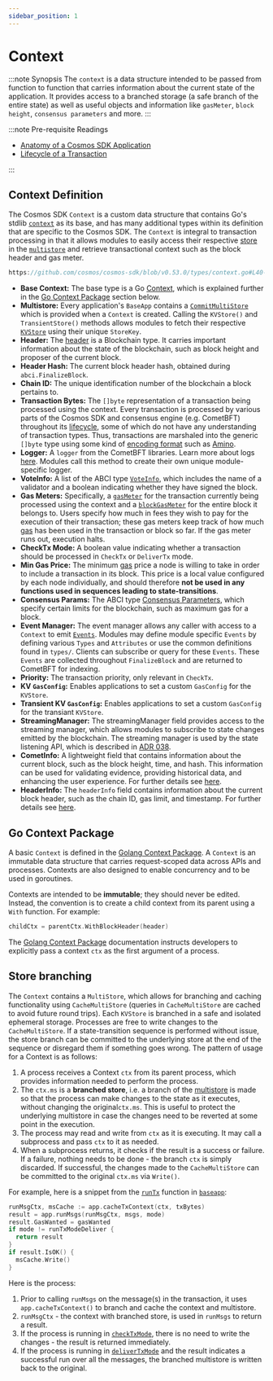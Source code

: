 ```yaml
---
sidebar_position: 1
---
```


# Context

:::note Synopsis
The `context` is a data structure intended to be passed from function to function that carries information about the current state of the application. It provides access to a branched storage (a safe branch of the entire state) as well as useful objects and information like `gasMeter`, `block height`, `consensus parameters` and more.
:::

:::note Pre-requisite Readings

* [Anatomy of a Cosmos SDK Application](../beginner/00-app-anatomy.md)
* [Lifecycle of a Transaction](../beginner/01-tx-lifecycle.md)

:::

## Context Definition

The Cosmos SDK `Context` is a custom data structure that contains Go's stdlib [`context`](https://pkg.go.dev/context) as its base, and has many additional types within its definition that are specific to the Cosmos SDK. The `Context` is integral to transaction processing in that it allows modules to easily access their respective [store](./04-store.md#base-layer-kvstores) in the [`multistore`](./04-store.md#multistore) and retrieve transactional context such as the block header and gas meter.

```go reference
https://github.com/cosmos/cosmos-sdk/blob/v0.53.0/types/context.go#L40-L67
```

* **Base Context:** The base type is a Go [Context](https://pkg.go.dev/context), which is explained further in the [Go Context Package](#go-context-package) section below.
* **Multistore:** Every application's `BaseApp` contains a [`CommitMultiStore`](./04-store.md#multistore) which is provided when a `Context` is created. Calling the `KVStore()` and `TransientStore()` methods allows modules to fetch their respective [`KVStore`](./04-store.md#base-layer-kvstores) using their unique `StoreKey`.
* **Header:** The [header](https://docs.cometbft.com/v0.37/spec/core/data_structures#header) is a Blockchain type. It carries important information about the state of the blockchain, such as block height and proposer of the current block.
* **Header Hash:** The current block header hash, obtained during `abci.FinalizeBlock`.
* **Chain ID:** The unique identification number of the blockchain a block pertains to.
* **Transaction Bytes:** The `[]byte` representation of a transaction being processed using the context. Every transaction is processed by various parts of the Cosmos SDK and consensus engine (e.g. CometBFT) throughout its [lifecycle](../beginner/01-tx-lifecycle.md), some of which do not have any understanding of transaction types. Thus, transactions are marshaled into the generic `[]byte` type using some kind of [encoding format](./05-encoding.md) such as [Amino](./05-encoding.md).
* **Logger:** A `logger` from the CometBFT libraries. Learn more about logs [here](https://docs.cometbft.com/v0.37/core/configuration). Modules call this method to create their own unique module-specific logger.
* **VoteInfo:** A list of the ABCI type [`VoteInfo`](https://docs.cometbft.com/master/spec/abci/abci.html#voteinfo), which includes the name of a validator and a boolean indicating whether they have signed the block.
* **Gas Meters:** Specifically, a [`gasMeter`](../beginner/04-gas-fees.md#main-gas-meter) for the transaction currently being processed using the context and a [`blockGasMeter`](../beginner/04-gas-fees.md#block-gas-meter) for the entire block it belongs to. Users specify how much in fees they wish to pay for the execution of their transaction; these gas meters keep track of how much [gas](../beginner/04-gas-fees.md) has been used in the transaction or block so far. If the gas meter runs out, execution halts.
* **CheckTx Mode:** A boolean value indicating whether a transaction should be processed in `CheckTx` or `DeliverTx` mode.
* **Min Gas Price:** The minimum [gas](../beginner/04-gas-fees.md) price a node is willing to take in order to include a transaction in its block. This price is a local value configured by each node individually, and should therefore **not be used in any functions used in sequences leading to state-transitions**.
* **Consensus Params:** The ABCI type [Consensus Parameters](https://docs.cometbft.com/master/spec/abci/apps.html#consensus-parameters), which specify certain limits for the blockchain, such as maximum gas for a block.
* **Event Manager:** The event manager allows any caller with access to a `Context` to emit [`Events`](./08-events.md). Modules may define module specific
  `Events` by defining various `Types` and `Attributes` or use the common definitions found in `types/`. Clients can subscribe or query for these `Events`. These `Events` are collected throughout `FinalizeBlock` and are returned to CometBFT for indexing.
* **Priority:** The transaction priority, only relevant in `CheckTx`.
* **KV `GasConfig`:** Enables applications to set a custom `GasConfig` for the `KVStore`.
* **Transient KV `GasConfig`:** Enables applications to set a custom `GasConfig` for the transiant `KVStore`.
* **StreamingManager:** The streamingManager field provides access to the streaming manager, which allows modules to subscribe to state changes emitted by the blockchain. The streaming manager is used by the state listening API, which is described in [ADR 038](https://docs.cosmos.network/main/architecture/adr-038-state-listening).
* **CometInfo:** A lightweight field that contains information about the current block, such as the block height, time, and hash. This information can be used for validating evidence, providing historical data, and enhancing the user experience. For further details see [here](https://github.com/cosmos/cosmos-sdk/blob/v0.53.0/core/comet/service.go#L14).
* **HeaderInfo:** The `headerInfo` field contains information about the current block header, such as the chain ID, gas limit, and timestamp. For further details see [here](https://github.com/cosmos/cosmos-sdk/blob/v0.53.0/core/header/service.go#L14).

## Go Context Package

A basic `Context` is defined in the [Golang Context Package](https://pkg.go.dev/context). A `Context`
is an immutable data structure that carries request-scoped data across APIs and processes. Contexts
are also designed to enable concurrency and to be used in goroutines.

Contexts are intended to be **immutable**; they should never be edited. Instead, the convention is
to create a child context from its parent using a `With` function. For example:

```go
childCtx = parentCtx.WithBlockHeader(header)
```

The [Golang Context Package](https://pkg.go.dev/context) documentation instructs developers to
explicitly pass a context `ctx` as the first argument of a process.

## Store branching

The `Context` contains a `MultiStore`, which allows for branching and caching functionality using `CacheMultiStore`
(queries in `CacheMultiStore` are cached to avoid future round trips).
Each `KVStore` is branched in a safe and isolated ephemeral storage. Processes are free to write changes to
the `CacheMultiStore`. If a state-transition sequence is performed without issue, the store branch can
be committed to the underlying store at the end of the sequence or disregard them if something
goes wrong. The pattern of usage for a Context is as follows:

1. A process receives a Context `ctx` from its parent process, which provides information needed to
   perform the process.
2. The `ctx.ms` is a **branched store**, i.e. a branch of the [multistore](./04-store.md#multistore) is made so that the process can make changes to the state as it executes, without changing the original`ctx.ms`. This is useful to protect the underlying multistore in case the changes need to be reverted at some point in the execution.
3. The process may read and write from `ctx` as it is executing. It may call a subprocess and pass
   `ctx` to it as needed.
4. When a subprocess returns, it checks if the result is a success or failure. If a failure, nothing
   needs to be done - the branch `ctx` is simply discarded. If successful, the changes made to
   the `CacheMultiStore` can be committed to the original `ctx.ms` via `Write()`.

For example, here is a snippet from the [`runTx`](./00-baseapp.md#runtx-antehandler-runmsgs-posthandler) function in [`baseapp`](./00-baseapp.md):

```go
runMsgCtx, msCache := app.cacheTxContext(ctx, txBytes)
result = app.runMsgs(runMsgCtx, msgs, mode)
result.GasWanted = gasWanted
if mode != runTxModeDeliver {
  return result
}
if result.IsOK() {
  msCache.Write()
}
```

Here is the process:

1. Prior to calling `runMsgs` on the message(s) in the transaction, it uses `app.cacheTxContext()`
   to branch and cache the context and multistore.
2. `runMsgCtx` - the context with branched store, is used in `runMsgs` to return a result.
3. If the process is running in [`checkTxMode`](./00-baseapp.md#checktx), there is no need to write the
   changes - the result is returned immediately.
4. If the process is running in [`deliverTxMode`](./00-baseapp.md#delivertx) and the result indicates
   a successful run over all the messages, the branched multistore is written back to the original.
